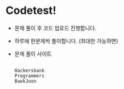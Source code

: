 # Codetest!

- 문제 풀이 후 코드 업로드 진행합니다.
- 하루에 한문제씩 풀이합니다. (최대한 가능하면)

- 문제 풀이 사이트
  <pre>
  <code>
  Hackersbank
  Programmers
  BaekJoon
  </code>
  </pre>

